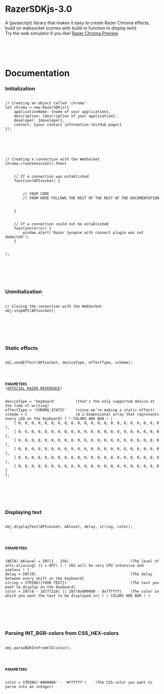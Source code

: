 # RazerSDKjs-3.0
A (javascript) library that makes it easy to create Razer Chroma effects, build on websocket (comes with build-in function to display text)
<br />
Try the web simulator if you like! <a href="https://github.com/bimsie20-IT/RazerSDKjs-3.0/blob/main/RazerChroma%20Web-Simulator.zip">Razer Chroma Preview</a>

<br />
<br />
<br />

# Documentation

<h3>Initialization</h3>
<pre>
<code>
// Creating an object called 'chroma'
let chroma = new RazerSDKjs({
    applicationName: {name of your application},
    description: {description of your application},
    developer: {developer},
    contact: {your contact information (GitHub page)}
});
<br />
<br />
<br />
// Creating a connection with the WebSocket
chroma.createSession().then(
<br />
    // If a connection was established
    function(APIsocket) {
<br />
        // YOUR CODE
        // FROM HERE FOLLOWS THE REST OF THE REST OF THE DOCUMENTATION
<br />
    }
<br />
    // If a connection could not be established
    function(error) {
        window.alert('Razer Synapse with connect plugin was not dedected');
    }
<br />
);
</code>
</pre>

<br />
<br />
<br />

<h3>Uninitialization</h3>
<pre>
<code>
// Closing the connection with the WebSocket
obj.stopAPI(APIsocket);
</code>
</pre>

<br />
<br />
<br />

<h3>Static effects</h3>
<pre>
<code>
obj.sendEffect(APIsocket, deviceType, effectType, scheme);
<br />
<br />
<b>PARAMETERS</b>
(<a href="https://assets.razerzone.com/dev_portal/websocket/html/md__websocket_external_03_keyboard.html">OFFICIAL RAZER REFERENCE</a>)
<br />
deviceType = 'keyboard'         (that's the only supported device at the time of writing)
effectType = 'CHROMA_STATIC'    (since we're making a static effect)
scheme = [                      (A 2-dimensional array that represents every LED on the keyboard) ( ! COLORS ARE BGR ! )
    [ 0, 0, 0, 0, 0, 0, 0, 0, 0, 0, 0, 0, 0, 0, 0, 0, 0, 0, 0, 0, 0, 0 ],
    [ 0, 0, 0, 0, 0, 0, 0, 0, 0, 0, 0, 0, 0, 0, 0, 0, 0, 0, 0, 0, 0, 0 ],
    [ 0, 0, 0, 0, 0, 0, 0, 0, 0, 0, 0, 0, 0, 0, 0, 0, 0, 0, 0, 0, 0, 0 ],
    [ 0, 0, 0, 0, 0, 0, 0, 0, 0, 0, 0, 0, 0, 0, 0, 0, 0, 0, 0, 0, 0, 0 ],
    [ 0, 0, 0, 0, 0, 0, 0, 0, 0, 0, 0, 0, 0, 0, 0, 0, 0, 0, 0, 0, 0, 0 ],
    [ 0, 0, 0, 0, 0, 0, 0, 0, 0, 0, 0, 0, 0, 0, 0, 0, 0, 0, 0, 0, 0, 0 ]
];
</code>
</pre>

<br />
<br />
<br />

<h3>Displaying text</h3>
<pre>
<code>
obj.displayText(APIsocket, AAlevel, delay, string, color);
<br />
<br />
<b>PARAMETERS</b>
<br />
(BETA) AAlevel = INT(1 - 256)                            (The level of anti-aliasing) (1 = OFF) ( ! 265 will be very CPU intensive and useless ! )
delay = INT(R)                                           (The delay between every shift on the keyboard)
string = STRING({YOUR TEXT})                             (The text you want to display on the keyboard)
color = INT(0 - 16777216) || INT(0x000000 - 0xffffff)    (The color in which you want the text to be displayed in) ( ! COLORS ARE BGR ! )
</code>
</pre>

<br />
<br />
<br />

<h3>Parsing INT_BGR-colors from CSS_HEX-colors</h3>
<pre>
<code>
obj.parseBGRIntFromCSS(color);
<br />
<br />
<b>PARAMETERS</b>
<br />
color = STRING('#000000' - '#ffffff')    (The CSS-color you want to parse into an integer)
</code>
</pre>
